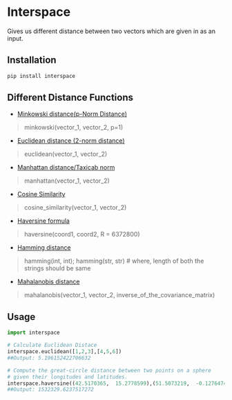 
# Interspace
Gives us different distance between two vectors which are given in as an input.

## Installation

```bash
pip install interspace
```

## Different Distance Functions

- [Minkowski distance(p-Norm Distance)](https://en.wikipedia.org/wiki/Minkowski_distance)
>minkowski(vector_1, vector_2, p=1)
- [Euclidean distance (2-norm distance)](https://en.wikipedia.org/wiki/Euclidean_distance)
>euclidean(vector_1, vector_2)
-  [Manhattan distance/Taxicab norm](https://en.wikipedia.org/wiki/Taxicab_geometry)
>manhattan(vector_1, vector_2)
- [Cosine Similarity](https://en.wikipedia.org/wiki/Cosine_similarity)
>cosine_similarity(vector_1, vector_2)
- [Haversine formula](https://en.wikipedia.org/wiki/Haversine_formula)
>haversine(coord1, coord2, R = 6372800)
- [Hamming distance](https://en.wikipedia.org/wiki/Hamming_distance)
>hamming(int, int); hamming(str, str) # where, length of both the strings should be same
- [Mahalanobis distance](https://en.wikipedia.org/wiki/Mahalanobis_distance)
>mahalanobis(vector_1, vector_2, inverse_of_the_covariance_matrix)


## Usage

```python
import interspace

# Calculate Euclidean Distace
interspace.euclidean([1,2,3],[4,5,6])
##Output: 5.196152422706632

# Compute the great-circle distance between two points on a sphere 
# given their longitudes and latitudes.
interspace.haversine((42.5170365,  15.2778599),(51.5073219,  -0.1276474))
##Output: 1532329.6237517272
```